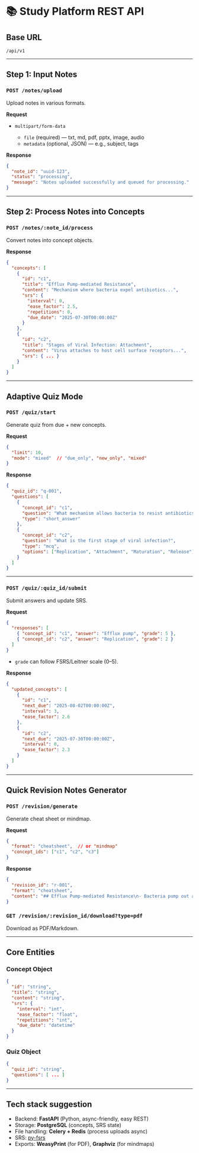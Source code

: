 # 📚 Study Platform REST API

## **Base URL**

```
/api/v1
```

---

## **Step 1: Input Notes**

### `POST /notes/upload`

Upload notes in various formats.

**Request**

* `multipart/form-data`

  * `file` (required) — txt, md, pdf, pptx, image, audio
  * `metadata` (optional, JSON) — e.g., subject, tags

**Response**

```json
{
  "note_id": "uuid-123",
  "status": "processing",
  "message": "Notes uploaded successfully and queued for processing."
}
```

---

## **Step 2: Process Notes into Concepts**

### `POST /notes/:note_id/process`

Convert notes into concept objects.

**Response**

```json
{
  "concepts": [
    {
      "id": "c1",
      "title": "Efflux Pump-mediated Resistance",
      "content": "Mechanism where bacteria expel antibiotics...",
      "srs": {
        "interval": 0,
        "ease_factor": 2.5,
        "repetitions": 0,
        "due_date": "2025-07-30T00:00:00Z"
      }
    },
    {
      "id": "c2",
      "title": "Stages of Viral Infection: Attachment",
      "content": "Virus attaches to host cell surface receptors...",
      "srs": { ... }
    }
  ]
}
```

---

## **Adaptive Quiz Mode**

### `POST /quiz/start`

Generate quiz from due + new concepts.

**Request**

```json
{
  "limit": 10,
  "mode": "mixed"  // "due_only", "new_only", "mixed"
}
```

**Response**

```json
{
  "quiz_id": "q-001",
  "questions": [
    {
      "concept_id": "c1",
      "question": "What mechanism allows bacteria to resist antibiotics by pumping them out?",
      "type": "short_answer"
    },
    {
      "concept_id": "c2",
      "question": "What is the first stage of viral infection?",
      "type": "mcq",
      "options": ["Replication", "Attachment", "Maturation", "Release"]
    }
  ]
}
```

---

### `POST /quiz/:quiz_id/submit`

Submit answers and update SRS.

**Request**

```json
{
  "responses": [
    { "concept_id": "c1", "answer": "Efflux pump", "grade": 5 },
    { "concept_id": "c2", "answer": "Replication", "grade": 2 }
  ]
}
```

* `grade` can follow FSRS/Leitner scale (0–5).

**Response**

```json
{
  "updated_concepts": [
    {
      "id": "c1",
      "next_due": "2025-08-02T00:00:00Z",
      "interval": 3,
      "ease_factor": 2.6
    },
    {
      "id": "c2",
      "next_due": "2025-07-30T00:00:00Z",
      "interval": 0,
      "ease_factor": 2.3
    }
  ]
}
```

---

## **Quick Revision Notes Generator**

### `POST /revision/generate`

Generate cheat sheet or mindmap.

**Request**

```json
{
  "format": "cheatsheet",  // or "mindmap"
  "concept_ids": ["c1", "c2", "c3"]
}
```

**Response**

```json
{
  "revision_id": "r-001",
  "format": "cheatsheet",
  "content": "## Efflux Pump-mediated Resistance\n- Bacteria pump out antibiotics...\n\n## Stages of Viral Infection\n1. Attachment..."
}
```

### `GET /revision/:revision_id/download?type=pdf`

Download as PDF/Markdown.

---

## **Core Entities**

### **Concept Object**

```json
{
  "id": "string",
  "title": "string",
  "content": "string",
  "srs": {
    "interval": "int",
    "ease_factor": "float",
    "repetitions": "int",
    "due_date": "datetime"
  }
}
```

### **Quiz Object**

```json
{
  "quiz_id": "string",
  "questions": [ ... ]
}
```

---

## **Tech stack suggestion**

* Backend: **FastAPI** (Python, async-friendly, easy REST)
* Storage: **PostgreSQL** (concepts, SRS state)
* File handling: **Celery + Redis** (process uploads async)
* SRS: [py-fsrs](https://github.com/open-spaced-repetition/py-fsrs)
* Exports: **WeasyPrint** (for PDF), **Graphviz** (for mindmaps)

